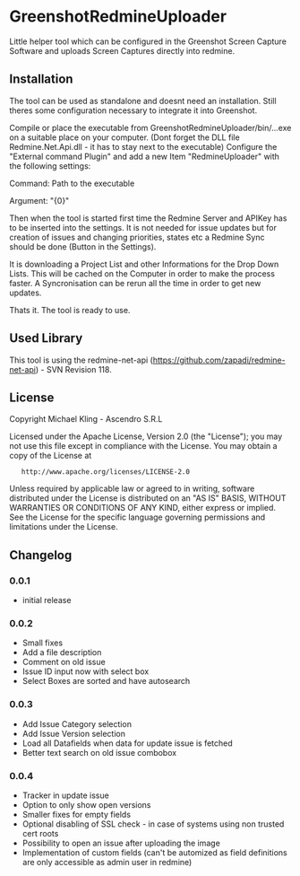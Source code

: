 GreenshotRedmineUploader
==============

Little helper tool which can be configured in the Greenshot Screen Capture Software and uploads Screen Captures directly into redmine.

## Installation

The tool can be used as standalone and doesnt need an installation. Still theres some configuration 
necessary to integrate it into Greenshot.

Compile or place the executable from GreenshotRedmineUploader/bin/...exe on a suitable place on your computer.
(Dont forget the DLL file Redmine.Net.Api.dll - it has to stay next to the executable)
Configure the "External command Plugin" and add a new Item "RedmineUploader" with the following settings:

Command: Path to the executable

Argument: "{0}"

Then when the tool is started first time the Redmine Server and APIKey has to be inserted into the settings.
It is not needed for issue updates but for creation of issues and changing priorities, states etc a Redmine Sync should 
be done (Button in the Settings).

It is downloading a Project List and other Informations for the Drop Down Lists. This will be cached on the Computer in
order to make the process faster. 
A Syncronisation can be rerun all the time in order to get new updates.

Thats it. The tool is ready to use.

## Used Library

This tool is using the redmine-net-api (https://github.com/zapadi/redmine-net-api) - SVN Revision 118.

## License

   Copyright Michael Kling - Ascendro S.R.L

   Licensed under the Apache License, Version 2.0 (the "License");
   you may not use this file except in compliance with the License.
   You may obtain a copy of the License at

       http://www.apache.org/licenses/LICENSE-2.0

   Unless required by applicable law or agreed to in writing, software
   distributed under the License is distributed on an "AS IS" BASIS,
   WITHOUT WARRANTIES OR CONDITIONS OF ANY KIND, either express or implied.
   See the License for the specific language governing permissions and
   limitations under the License.

## Changelog

### 0.0.1

 - initial release
 
### 0.0.2

 - Small fixes
 - Add a file description
 - Comment on old issue
 - Issue ID input now with select box
 - Select Boxes are sorted and have autosearch
 
### 0.0.3

 - Add Issue Category selection
 - Add Issue Version selection
 - Load all Datafields when data for update issue is fetched
 - Better text search on old issue combobox
 
### 0.0.4 
 
 - Tracker in update issue
 - Option to only show open versions
 - Smaller fixes for empty fields
 - Optional disabling of SSL check - in case of systems using non trusted cert roots
 - Possibility to open an issue after uploading the image
 - Implementation of custom fields (can't be automized as field definitions are only accessible as admin user in redmine)
